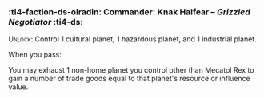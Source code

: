### :ti4-faction-ds-olradin: **Commander**: Knak Halfear – _Grizzled Negotiator_ :ti4-ds:
<span style="font-variant:small-caps;">Unlock</span>: Control 1 cultural planet, 1 hazardous planet, and 1 industrial planet.

When you pass:

You may exhaust 1 non-home planet you control other than Mecatol Rex to gain a number of trade goods equal to that planet's resource or influence value.
